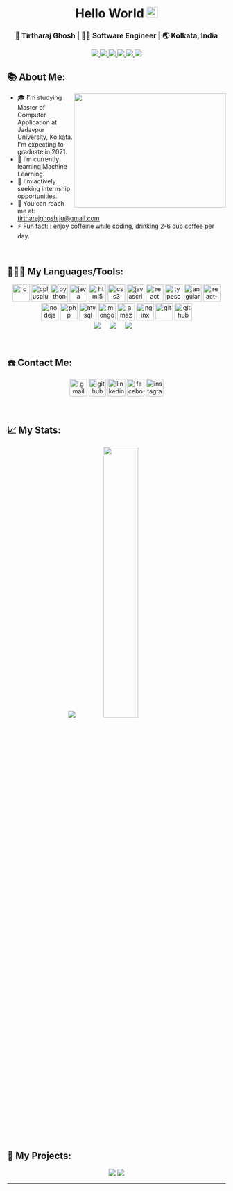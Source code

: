 <div align="center">
  <h1> Hello World <img src="https://media.giphy.com/media/hvRJCLFzcasrR4ia7z/giphy.gif" width="25px"></h1>
</div>
 

<div align="center">
<h3> 👦 Tirtharaj Ghosh | 👨‍💻 Software Engineer | 🌏 Kolkata, India </h3>
</div>
<p align="center">
<a href="https://www.linkedin.com/in/tirtharajghosh/">
  <img src="https://img.shields.io/badge/Linkedin-blue?style=flat&logo=linkedin&labelColor=blue">
</a>
<a href="mailto:tirtharajghosh.ju@gmail.com?subject=Hello%20Tirtharaj,%20From%20Github">
  <img src="https://img.shields.io/badge/-Gmail-%23db483b?style=flat&logo=Gmail&labelColor=red&logoColor=white">
</a>
<a href="https://www.facebook.com/tirtharajghosh.ju/">
  <img src="https://img.shields.io/badge/-Facebook-%230d8bf1?style=flat&logo=Facebook&logoColor=white">
</a>
<a href="https://www.instagram.com/levelplusplus/">
  <img src="https://img.shields.io/badge/-Instagram-%23E4405F?style=flat&logo=Instagram&logoColor=white">
</a>
<a href="https://twitter.com/levelplusplus">
  <img src="https://img.shields.io/badge/-Twitter-%231a91da?style=flat&logo=Twitter&logoColor=white">
</a>
<a href="https://github.com/tirtharajghosh"> 
  <img src="https://komarev.com/ghpvc/?username=tirtharajghosh&label=Visitors&color=2e8b57&style=flat" />
 </a>
</p>

## 📚 About Me:
<a href="https://github.com/tirtharajghosh/"><img align="right" width="350" height="263" src="https://github.com/tirtharajghosh/tirtharajghosh/blob/master/aboutme.gif"></a>
  - 🎓 I'm studying Master of Computer Application at Jadavpur University, Kolkata. I'm expecting to graduate in 2021.
  - 🌱 I’m currently learning Machine Learning.
  - 💼 I'm actively seeking internship opportunities.
  - 📧 You can reach me at: tirtharajghosh.ju@gmail.com
  - ⚡ Fun fact: I enjoy coffeine while coding, drinking 2-6 cup coffee per day.

<p>&nbsp;</p>

## 👨🏻‍💻 My Languages/Tools:
<div>
<p align="center">
<img src="https://devicons.github.io/devicon/devicon.git/icons/c/c-original.svg" alt="c" width="40" height="40"/> 
<img src="https://devicons.github.io/devicon/devicon.git/icons/cplusplus/cplusplus-original.svg" alt="cplusplus" width="40" height="40"/> 
<img src="https://devicons.github.io/devicon/devicon.git/icons/python/python-original.svg" alt="python" width="40" height="40"/>
<img src="https://devicons.github.io/devicon/devicon.git/icons/java/java-original-wordmark.svg" alt="java" width="40" height="40"/> 
<img src="https://devicons.github.io/devicon/devicon.git/icons/html5/html5-original-wordmark.svg" alt="html5" width="40" height="40"/> 
<img src="https://devicons.github.io/devicon/devicon.git/icons/css3/css3-original-wordmark.svg" alt="css3" width="40" height="40"/> 
<img src="https://devicons.github.io/devicon/devicon.git/icons/javascript/javascript-original.svg" alt="javascript" width="40" height="40"/>
<img src="https://devicons.github.io/devicon/devicon.git/icons/react/react-original.svg" alt="react" width="40" height="40"/>
<img src="https://devicons.github.io/devicon/devicon.git/icons/typescript/typescript-original.svg" alt="typescript" width="40" height="40"/>
<img src="https://devicons.github.io/devicon/devicon.git/icons/angularjs/angularjs-original.svg" alt="angular" width="40" height="40"/>
<img src="https://devicons.github.io/devicon/devicon.git/icons/express/express-original.svg" alt="react-native" width="40" height="40"/>
<img src="https://devicons.github.io/devicon/devicon.git/icons/nodejs/nodejs-original.svg" alt="nodejs" width="40" height="40"/>
<img src="https://devicons.github.io/devicon/devicon.git/icons/php/php-original.svg" alt="php" width="40" height="40"/>
<img src="https://devicons.github.io/devicon/devicon.git/icons/mysql/mysql-original.svg" alt="mysql" width="40" height="40"/>
<img src="https://devicons.github.io/devicon/devicon.git/icons/mongodb/mongodb-original.svg" alt="mongodb" width="40" height="40"/>
<img src="https://devicons.github.io/devicon/devicon.git/icons/amazonwebservices/amazonwebservices-original.svg" alt="amazonwebservices" width="40" height="40"/>
<img src="https://devicons.github.io/devicon/devicon.git/icons/nginx/nginx-original.svg" alt="nginx" width="40" height="40"/>
<img src="https://devicons.github.io/devicon/devicon.git/icons/git/git-original.svg" alt="git" width="40" height="40"/>
<img src="https://devicons.github.io/devicon/devicon.git/icons/github/github-original.svg" alt="github" width="40" height="40"/>
  
<br/>
<img src="https://img.shields.io/badge/OS-Windows%2010-informational?style=for-the-badge&logo=windows&logoColor=white" />&nbsp;&nbsp;&nbsp;&nbsp;
<img src="https://img.shields.io/badge/Browser-Chrome?style=for-the-badge&logo=chrome&logoColor=white" />&nbsp;&nbsp;&nbsp;&nbsp;
<img src="https://img.shields.io/badge/Editor-VSCode-blue?style=for-the-badge&logo=visual-studio-code&logoColor=white" />&nbsp;&nbsp;&nbsp;&nbsp;
<br/>
  
</div>

<p>&nbsp;</p>

## ☎️ Contact Me:
<p align="center">
<a href = "mailto:tirtharajghosh@gmail.com"><img src='https://img.icons8.com/color/48/000000/gmail.png' alt='gmail' height='40'></a>
<a href = https://github.com/tirtharajghosh><img src='https://img.icons8.com/color/2x/github--v1.png' alt='github' height='40'></a>
<a href = https://www.linkedin.com/in/tirtharajghosh/><img src='https://img.icons8.com/color/2x/linkedin.png' alt='linkedin' height='40'></a>
<a href = https://www.facebook.com/tirtharajghosh/><img src='https://img.icons8.com/color/2x/facebook-new.png' alt='facebook' height='40'></a>
<a href = https://www.instagram.com/tirtharajghosh/><img src='https://cdn.icon-icons.com/icons2/1826/PNG/512/4202090instagramlogosocialsocialmedia-115598_115703.png' alt='instagram' height='40'></a>

<p>&nbsp;</p>

## 📈 My Stats:     
<p align="center">
<a href="https://github.com/tirtharajghosh">
  <img src="https://github-readme-stats.vercel.app/api?username=tirtharajghosh&count_private=true&show_icons=true&theme=gruvbox" /></a>
<a href="https://github.com/tirtharajghosh/">
  <img width = "40%"src="https://github-readme-stats.vercel.app/api/top-langs/?username=tirtharajghosh&layout=compact&theme=gruvbox" /></a>
  
<p>&nbsp;</p>

## 🚀 My Projects:
<p align="center">
<a href="https://github.com/tirtharajghosh/Intelligent-Examination-System">
  <img src="https://github-readme-stats.vercel.app/api/pin/?username=tirtharajghosh&repo=Intelligent-Examination-System&theme=gruvbox" /></a>
<a href="https://github.com/tirtharajghosh/Sorting-Algorithm-Visualizer">
  <img src="https://github-readme-stats.vercel.app/api/pin/?username=tirtharajghosh&repo=Sorting-Algorithm-Visualizer&theme=gruvbox" /></a>

  ---
